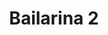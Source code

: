---
title: Bailarina 2
date: 
draft: false

# descripcion
description : Dije en plata 925 con detalles en cristales cubic.

materials: Plata 925

color: 

dimensions: Largo total 2.8cm

code: 02-13-0915

type: "Dijes"

categories: []

price: $2.480,00

price_eftvo: $2.105,00

# Images
# first image will be shown in the product page
images:
  # - image: "images/path_to_image"
  # La ubicacion de las imagenes es imagenes/Dijes/Dijes.Microcubic/02-13-0915-bailarina-2
  - image: "./images/dijes/microcubic/02-13-0915-bailarina-2.jpg"
---